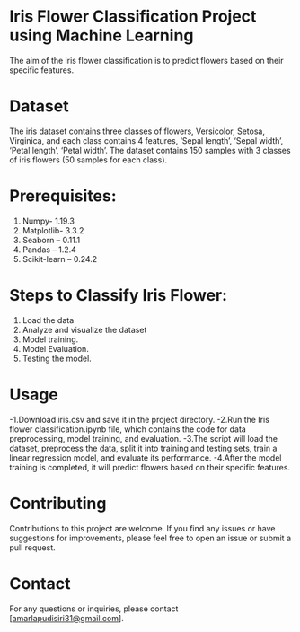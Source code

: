 # Iris Flower Classification Project using Machine Learning
The aim of the iris flower classification is to predict flowers based on their specific features.
# Dataset
The iris dataset contains three classes of flowers, Versicolor, Setosa, Virginica, and each class contains 4 features, ‘Sepal length’, ‘Sepal width’, ‘Petal length’, ‘Petal width’.
The dataset contains 150 samples with 3 classes of iris flowers (50 samples for each class).
# Prerequisites:
1. Numpy- 1.19.3
2. Matplotlib- 3.3.2
3. Seaborn – 0.11.1
4. Pandas – 1.2.4
5. Scikit-learn – 0.24.2

# Steps to Classify Iris Flower:
1. Load the data
2. Analyze and visualize the dataset
3. Model training.
4. Model Evaluation.
5. Testing the model.

# Usage
-1.Download iris.csv and save it in the project directory.
-2.Run the Iris flower classification.ipynb file, which contains the code for data preprocessing, model training, and evaluation.
-3.The script will load the dataset, preprocess the data, split it into training and testing sets, train a linear regression model, and evaluate its performance.
-4.After the model training is completed, it will predict flowers based on their specific features.
# Contributing
Contributions to this project are welcome. If you find any issues or have suggestions for improvements, please feel free to open an issue or submit a pull request.
# Contact
For any questions or inquiries, please contact [amarlapudisiri31@gmail.com].


